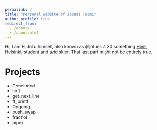 ```yaml
---
permalink: /
title: "Personal website of Joonas Tuomi"
author_profile: true
redirect_from: 
  - /about/
  - /about.html
---
```


Hi, I am El JoTu himself, also known as @jotuel. A 30 something [Hive](https://hive.fi),  Helsinki, student and avid skier. That last part might not be entirely true.

Projects
======
* Concluded 
 * libft
 * get_next_line
 * ft_printf
* Ongoing 
 * push_swap
 * fract'ol
 * pipex


